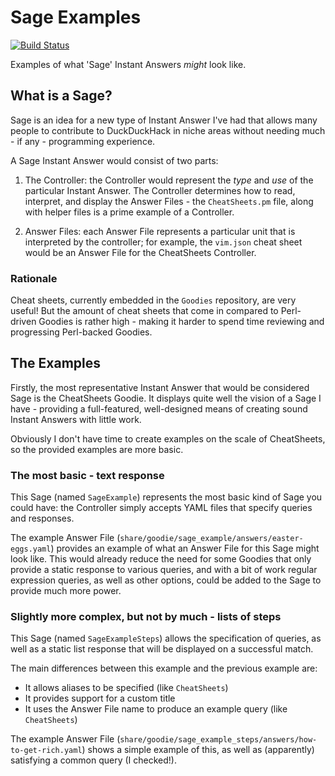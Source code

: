 # Sage Examples

[![Build Status](https://travis-ci.org/duckduckgo/zeroclickinfo-goodies.png?branch=master)](https://travis-ci.org/duckduckgo/zeroclickinfo-goodies)

Examples of what 'Sage' Instant Answers *might* look like.

## What is a Sage?

Sage is an idea for a new type of Instant Answer I've had that allows many
people to contribute to DuckDuckHack in niche areas without needing much -
if any - programming experience.

A Sage Instant Answer would consist of two parts:

1. The Controller: the Controller would represent the *type* and *use* of
the particular Instant Answer. The Controller determines how to read,
interpret, and display the Answer Files - the `CheatSheets.pm` file, along
with helper files is a prime example of a Controller.

2. Answer Files: each Answer File represents a particular unit that is
interpreted by the controller; for example, the `vim.json` cheat sheet
would be an Answer File for the CheatSheets Controller.

### Rationale

Cheat sheets, currently embedded in the `Goodies` repository, are very
useful! But the amount of cheat sheets that come in compared to Perl-driven
Goodies is rather high - making it harder to spend time reviewing and
progressing Perl-backed Goodies.

## The Examples

Firstly, the most representative Instant Answer that would be considered
Sage is the CheatSheets Goodie. It displays quite well the vision of a
Sage I have - providing a full-featured, well-designed means of creating
sound Instant Answers with little work.

Obviously I don't have time to create examples on the scale of CheatSheets,
so the provided examples are more basic.

### The most basic - text response

This Sage (named `SageExample`) represents the most basic kind of Sage you
could have: the Controller simply accepts YAML files that specify queries
and responses.

The example Answer File
(`share/goodie/sage_example/answers/easter-eggs.yaml`) provides an example
of what an Answer File for this Sage might look like. This would already
reduce the need for some Goodies that only provide a static response to
various queries, and with a bit of work regular expression queries, as well
as other options, could be added to the Sage to provide much more power.

### Slightly more complex,  but not by much - lists of steps

This Sage (named `SageExampleSteps`) allows the specification of queries,
as well as a static list response that will be displayed on a successful
match.

The main differences between this example and the previous example are:

* It allows aliases to be specified (like `CheatSheets`)
* It provides support for a custom title
* It uses the Answer File name to produce an example query
(like `CheatSheets`)

The example Answer File
(`share/goodie/sage_example_steps/answers/how-to-get-rich.yaml`) shows a
simple example of this, as well as (apparently) satisfying a common query
(I checked!).
